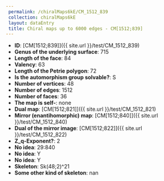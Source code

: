 ```yaml
--- 
 permalink: /chiralMaps6kE/CM_1512_839 
 collection: chiralMaps6kE
 layout: dataEntry
 title: Chiral maps up to 6000 edges - CM[1512;839]
---
```


- **ID**: [CM[1512;839]]({{ site.url }}/test/CM_1512_839)
- **Genus of the underlying surface**: 715
- **Length of the face**: 84
- **Valency**: 63
- **Length of the Petrie polygon**: 72
- **Is the automorphism group solvable?**: S
- **Number of vertices**: 48
- **Number of edges**: 1512
- **Number of faces**: 36
- **The map is self-**: none
- **Dual map**: [CM[1512;821]]({{ site.url }}/test/CM_1512_821)
- **Mirror (enantihomorphic) map**: [CM[1512;840]]({{ site.url }}/test/CM_1512_840)
- **Dual of the mirror image**: [CM[1512;822]]({{ site.url }}/test/CM_1512_822)
- **Z_q-Exponent?**: 2
- **No idea**:  29:840
- **No idea**: Y
- **No idea**: Y
- **Skeleton**: Sk(48;2)^21
- **Some other kind of skeleton**: nan
